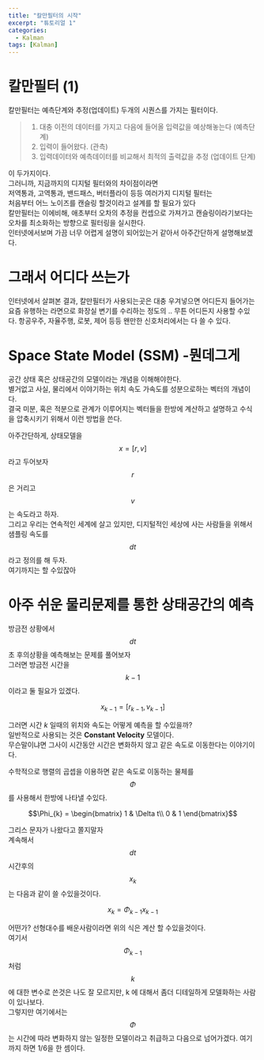 ```yaml
---
title: "칼만필터의 시작"  
excerpt: "튜토리얼 1"  
categories:  
  - Kalman
tags: [Kalman]
---
```

# 칼만필터 (1)
칼만필터는 예측단계와 추정(업데이트) 두개의 시퀀스를 가지는 필터이다.  

>1. 대충 이전의 데이터를 가지고 다음에 들어올 입력값을 예상해놓는다 (예측단계)  
>2. 입력이 들어왔다. (관측)
>3. 입력데이터와 예측데이터를 비교해서 최적의 출력값을 추정 (업데이트 단계)

이 두가지이다.  
그러니까, 지금까지의 디지털 필터와의 차이점이라면  
저역통과, 고역통과, 밴드패스, 버터플라이 등등 여러가지 디지털 필터는   
처음부터 어느 노이즈를 캔슬링 할것이라고 설계를 할 필요가 있다  
칼만필터는 이에비해, 애초부터 오차의 추정을 컨셉으로 가져가고 
캔슬링이라기보다는 오차를 최소화하는 방향으로 필터링을 실시한다.  
인터넷에서보며 가끔 너무 어렵게 설명이 되어있는거 같아서 아주간단하게 설명해보겠다.

# 그래서 어디다 쓰는가

인터넷에서 살펴본 결과, 칼만필터가 사용되는곳은 대충 우겨넣으면 어디든지 들어가는
요즘 유행하는 라면으로 화장실 변기를 수리하는 정도의 .. 무튼 어디든지 사용할 수있다.
항공우주, 자율주행, 로봇, 제어 등등 왠만한 신호처리에서는 다 쓸 수 있다.

# Space State Model (SSM) -뭔데그게 
공간 상태 혹은 상태공간의 모델이라는 개념을 이해해야한다.    
별거없고 사실, 물리에서 이야기하는 위치 속도 가속도를 성분으로하는 벡터의 개념이다.  
결국 미분, 혹은 적분으로 관계가 이루어지는 벡터들을 한방에 계산하고 설명하고 수식을 압축시키기 위해서 이런 방법을 쓴다.  

아주간단하게, 상태모델을 $$x = [r, v]$$라고 두어보자 $$r$$ 은 거리고 $$v$$ 는 속도라고 하자.  
그리고 우리는 연속적인 세계에 살고 있지만, 디지털적인 세상에 사는 사람들을 위해서 샘플링 속도를 $$dt$$ 라고 정의를 해 두자.  
여기까지는 할 수있잖아  

# 아주 쉬운 물리문제를 통한 상태공간의 예측
 방금전 상황에서 $$dt$$ 초 후의상황을 예측해보는 문제를 풀어보자  
그러면 방금전 시간을 $$k-1$$ 이라고 둘 필요가 있겠다.

 $$x_{k-1} = [r_{k-1}, v_{k-1}]$$

그러면 시간 $k$ 일때의 위치와 속도는 어떻게 예측을 할 수있을까?  
일반적으로 사용되는 것은 **Constant Velocity** 모델이다.  
무슨말이냐면 그사이 시간동안 시간은 변화하지 않고 같은 속도로 이동한다는 이야기이다.  

수학적으로 행렬의 곱셉을 이용하면 같은 속도로 이동하는 물체를 $$\Phi$$ 를 사용해서 한방에 나타낼 수있다.

$$\Phi_{k} = \begin{bmatrix}
    1 & \Delta t\\
    0 & 1
    \end{bmatrix}$$

그리스 문자가 나왔다고 쫄지말자  
계속해서 $$dt$$ 시간후의 $$x_k$$ 는 다음과 같이 쓸 수있을것이다.

$$x_k = \Phi_{k-1}x_{k-1}$$

어떤가? 선형대수를 배운사람이라면 위의 식은 계산 할 수있을것이다.  
여기서 $$\Phi_{k-1}$$ 처럼 $$k$$ 에 대한 변수로 쓴것은 나도 잘 모르지만, k 에 대해서 좀더 디테일하게 모델화하는 사람이 있나보다.  
그렇지만 여기에서는 $$\Phi$$ 는 시간에 따라 변화하지 않는 일정한 모델이라고 취급하고 다음으로 넘어가겠다.
여기까지 하면 1/6을 한 셈이다.

